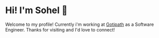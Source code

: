 # Hi! I'm Sohel 👋
Welcome to my profile! Currently i'm working at [Gotipath](https://gotipath.com/) as a Software  Engineer. Thanks for visiting and I'd love to connect!

